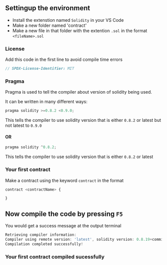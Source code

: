 
## Settingup the environment

* Install the extenstion named `Solidity` in your VS Code
* Make a new folder named 'contract'
* Make a new file in that folder with the extention `.sol` in the format `<fileName>.sol`

### License

Add this code in the first line to avoid compile time errors

```javascript
// SPDX-License-Identifier: MIT
```

### Pragma

Pragma is used to tell the compiler about version of solidity being used.

It can be written in many different ways:

```javascript
pragma solidity >=0.8.2 <0.9.0;
```

This tells the compiler to use solidity version that is either `0.8.2` or latest but not latest to `0.9.0`

#### OR

```javascript
pragma solidity ^0.8.2;
```

This tells the compiler to use solidity version that is either `0.8.2` or latest

### Your first contract

Make a contract using the keyword `contract` in the format
```javascript
contract <contractName> {

}
```

## Now compile the code by pressing `F5`

You would get a success message at the output terminal
```javascript
Retrieving compiler information:
Compiler using remote version: 'latest', solidity version: 0.8.19+commit.7dd6d404.Emscripten.clang
Compilation completed successfully!
```

### Your first contract compiled sucessfully